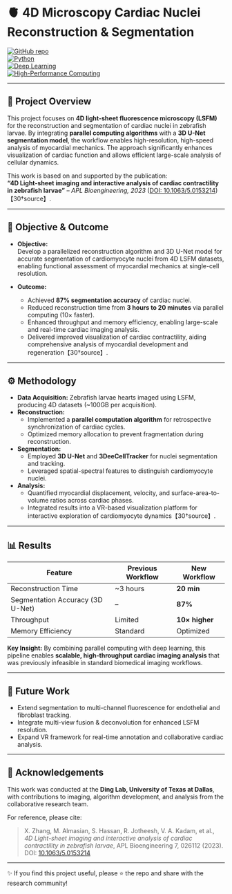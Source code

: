 # 🫀 4D Microscopy Cardiac Nuclei Reconstruction & Segmentation

[![GitHub repo](https://img.shields.io/badge/GitHub-Project-green?logo=github)](https://github.com/vinaykadam007/4D-LSM-Segmentation)  
[![Python](https://img.shields.io/badge/Python-3.8%2B-blue?logo=python)](https://www.python.org/)  
[![Deep Learning](https://img.shields.io/badge/Deep%20Learning-3D%20Unet-orange)]()  
[![High-Performance Computing](https://img.shields.io/badge/Parallel-Computing-lightgrey)]()  

---

## 📌 Project Overview
This project focuses on **4D light-sheet fluorescence microscopy (LSFM)** for the reconstruction and segmentation of cardiac nuclei in zebrafish larvae. By integrating **parallel computing algorithms** with a **3D U-Net segmentation model**, the workflow enables high-resolution, high-speed analysis of myocardial mechanics. The approach significantly enhances visualization of cardiac function and allows efficient large-scale analysis of cellular dynamics.  

This work is based on and supported by the publication:  
**“4D Light-sheet imaging and interactive analysis of cardiac contractility in zebrafish larvae”** – *APL Bioengineering, 2023* ([DOI: 10.1063/5.0153214](https://doi.org/10.1063/5.0153214))【30†source】.

---

## 🎯 Objective & Outcome

- **Objective:**  
  Develop a parallelized reconstruction algorithm and 3D U-Net model for accurate segmentation of cardiomyocyte nuclei from 4D LSFM datasets, enabling functional assessment of myocardial mechanics at single-cell resolution.

- **Outcome:**  
  - Achieved **87% segmentation accuracy** of cardiac nuclei.  
  - Reduced reconstruction time from **3 hours to 20 minutes** via parallel computing (10× faster).  
  - Enhanced throughput and memory efficiency, enabling large-scale and real-time cardiac imaging analysis.  
  - Delivered improved visualization of cardiac contractility, aiding comprehensive analysis of myocardial development and regeneration【30†source】.

---

## ⚙️ Methodology

- **Data Acquisition:** Zebrafish larvae hearts imaged using LSFM, producing 4D datasets (~100GB per acquisition).  
- **Reconstruction:**  
  - Implemented a **parallel computation algorithm** for retrospective synchronization of cardiac cycles.  
  - Optimized memory allocation to prevent fragmentation during reconstruction.  
- **Segmentation:**  
  - Employed **3D U-Net** and **3DeeCellTracker** for nuclei segmentation and tracking.  
  - Leveraged spatial-spectral features to distinguish cardiomyocyte nuclei.  
- **Analysis:**  
  - Quantified myocardial displacement, velocity, and surface-area-to-volume ratios across cardiac phases.  
  - Integrated results into a VR-based visualization platform for interactive exploration of cardiomyocyte dynamics【30†source】.

---

## 📊 Results

| Feature                          | Previous Workflow | New Workflow |
|----------------------------------|------------------|--------------|
| Reconstruction Time              | ~3 hours         | **20 min**   |
| Segmentation Accuracy (3D U-Net) | –                | **87%**      |
| Throughput                       | Limited          | **10× higher**|
| Memory Efficiency                | Standard         | Optimized    |

**Key Insight:** By combining parallel computing with deep learning, this pipeline enables **scalable, high-throughput cardiac imaging analysis** that was previously infeasible in standard biomedical imaging workflows.

---

## 📌 Future Work

- Extend segmentation to multi-channel fluorescence for endothelial and fibroblast tracking.  
- Integrate multi-view fusion & deconvolution for enhanced LSFM resolution.  
- Expand VR framework for real-time annotation and collaborative cardiac analysis.  

---

## 🙌 Acknowledgements
This work was conducted at the **Ding Lab, University of Texas at Dallas**, with contributions to imaging, algorithm development, and analysis from the collaborative research team.  

For reference, please cite:  
> X. Zhang, M. Almasian, S. Hassan, R. Jotheesh, V. A. Kadam, et al.,  
> *4D Light-sheet imaging and interactive analysis of cardiac contractility in zebrafish larvae*, APL Bioengineering 7, 026112 (2023).  
> DOI: [10.1063/5.0153214](https://doi.org/10.1063/5.0153214)

---

✨ If you find this project useful, please ⭐ the repo and share with the research community!
